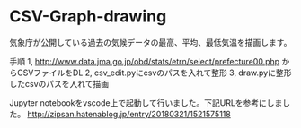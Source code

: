 # CSV-Graph-drawing
気象庁が公開している過去の気候データの最高、平均、最低気温を描画します。

手順
1, http://www.data.jma.go.jp/obd/stats/etrn/select/prefecture00.php からCSVファイルをDL
2, csv_edit.pyにcsvのパスを入れて整形
3, draw.pyに整形したcsvのパスを入れて描画

Jupyter notebookをvscode上で起動して行いました。下記URLを参考にしました。
http://zipsan.hatenablog.jp/entry/20180321/1521575118
